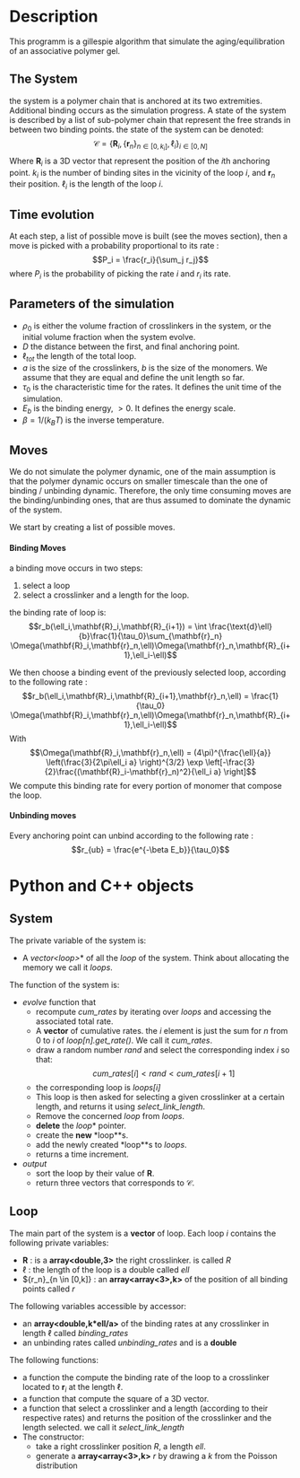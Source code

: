 # Description

This programm is a gillespie algorithm that simulate the aging/equilibration of an associative polymer gel.

## The System

the system is a polymer chain that is anchored at its two extremities. Additional binding occurs as the simulation progress. A state of the system is described by a list of sub-polymer chain that represent the free strands in between two binding points. the state of the system can be denoted:
$$ \mathcal{C} = \{ \mathbf{R}_i,\{ \mathbf{r}_n\}_{n \in [0,k_i]},\ell_i \}_{i \in [0,N]}$$
Where $\mathbf{R}_i$ is a 3D vector that represent the position of the $i$th anchoring point. $k_i$ is the number of binding sites in the vicinity of the loop $i$, and $\mathbf{r}_n$ their position. $\ell_i$ is the length of the loop $i$.
## Time evolution

At each step, a list of possible move is built (see the moves section), then a move is picked with a probability proportional to its rate :
$$P_i = \frac{r_i}{\sum_j r_j}$$
where $P_i$ is the probability of picking the rate $i$ and $r_i$ its rate.

## Parameters of the simulation
- $\rho_0$ is either the volume fraction of crosslinkers in the system, or the initial volume fraction when the system evolve.
- $D$ the distance between the first, and final anchoring point.
- $\ell_{tot}$ the length of the total loop.
- $a$ is the size of the crosslinkers, $b$ is the size of the monomers. We assume that they are equal and define the unit length so far.
- $\tau_0$ is the characteristic time for the rates. It defines the unit time of the simulation.
- $E_b$ is the binding energy, $>0$. It defines the energy scale.
- $\beta = 1/(k_B T)$ is the inverse temperature.

<!---
## initialization

We start with a single polymer chain bound at its two extremities. The initialization consist in subsequent binding of the chain until every fragment had a chance to bind. Here is the loop :
> - i=0
>    - Select the chain i  
>    - Compute the probability of the chain i to have a binding point according to the formula :  
>   - $$P_\text{binding} = V_\text{free} \rho_\text{stickers}$$  
>   - with $V_\text{free}$ the free volume occupied by the ellipse of the chain, and $\rho_\text{stickers}$ the density of sticker in the system (which is a free parameter).  
>   - draw a random number : RAND between 0 and 1.
>       - if RAND < $P_\text{binding}$ then the chain is splitted into two sub chains  
>       - if RAND > $P_\text{binding}$ the process stops for this sub-chain and the initialization continue for the next chain.

> - repeat the process for the two sub-chains, and the next chains  

The initialization stops when all the chains / sub-chains etc... answer False to any additional binding.
-->

## Moves

We do not simulate the polymer dynamic, one of the main assumption is that the polymer dynamic occurs on smaller timescale than the one of binding / unbinding dynamic. Therefore, the only time consuming moves are the binding/unbinding ones, that are thus assumed to dominate the dynamic of the system.

We start by creating a list of possible moves.

#### Binding Moves
a binding move occurs in two steps:
1. select a loop
2. select a crosslinker and  a length for the loop.

the binding rate of loop is:
$$r_b(\ell_i,\mathbf{R}_i,\mathbf{R}_{i+1}) = \int \frac{\text{d}\ell}{b}\frac{1}{\tau_0}\sum_{\mathbf{r}_n} \Omega(\mathbf{R}_i,\mathbf{r}_n,\ell)\Omega(\mathbf{r}_n,\mathbf{R}_{i+1},\ell_i-\ell)$$

We then choose a binding event of the previously selected loop, according to the following rate :
$$r_b(\ell_i,\mathbf{R}_i,\mathbf{R}_{i+1},\mathbf{r}_n,\ell) = \frac{1}{\tau_0} \Omega(\mathbf{R}_i,\mathbf{r}_n,\ell)\Omega(\mathbf{r}_n,\mathbf{R}_{i+1},\ell_i-\ell)$$
With
$$\Omega(\mathbf{R}_i,\mathbf{r}_n,\ell) = (4\pi)^{\frac{\ell}{a}} \left(\frac{3}{2\pi\ell_i a} \right)^{3/2} \exp \left[-\frac{3}{2}\frac{(\mathbf{R}_i-\mathbf{r}_n)^2}{\ell_i a} \right]$$
We compute this binding rate for every portion of monomer that compose the loop.

#### Unbinding moves
Every anchoring point can unbind according to the following rate :
$$r_{ub} = \frac{e^{-\beta E_b}}{\tau_0}$$

<!-- We choose a bond to unbind according to its unbinding rate :  
$$r_\text{unbind} = 1/\tau_0 e^{-\beta E_\text{bind}+\Delta S}$$
where $\Delta S$ is the difference of polymer entropy between the bound and unbound state, $E_\text{bind}$ is the binding energy, and $\beta$ the temperature.

#### Rebinding

We then re-do a similar re-binding chain of events similarly to the initialization step, but only with the bond affected by the unbinding event. Each rebinding event consist in drawing a random binding point coordinates : $\overrightarrow{r}$ and a random $\ell$ that corresponds of the length of the polymer after binding on the left-hand side.
-->
# Python and C++ objects

## System
The private variable of the system is:
- A **vector<loop*>** of all the *loop* of the system. Think about allocating the memory we call it *loops*.


The function of the system is:

- *evolve* function that
  - recompute *cum_rates* by iterating over *loops* and accessing the associated total rate.
  - A **vector<double>** of cumulative rates. the $i$ element is just the sum for $n$ from 0 to $i$ of *loop[n].get_rate()*. We call it *cum_rates*.
  - draw a random number *rand* and select the corresponding index $i$ so that:
  $$ cum\_rates[i]<rand<cum\_rates[i+1]$$
  - the corresponding loop is *loops[i]*
  - This loop is then asked for selecting a given crosslinker at a certain length, and returns it using *select_link_length*.
  - Remove the concerned *loop* from *loops*.
  - **delete** the *loop** pointer.
  - create the **new** *loop**s.
  - add the newly created *loop**s to *loops*.
  - returns a time increment.
- *output*
  - sort the loop by their value of $\mathbf{R}$.
  - return three vectors that corresponds to $\mathcal{C}$.

## Loop

The main part of the system is a **vector<loop>** of loop. Each loop $i$ contains the following private variables:
- $\mathbf{R}$ : is a **array<double,3>** the right crosslinker. is called *R*
- $\ell$ : the length of the loop is a double called *ell*
- $\{r_n\}_{n \in [0,k]} : an **array<array<3>,k>** of the position of all binding points called *r*

The following variables accessible by accessor:

- an **array<double,k*ell/a>** of the binding rates at any crosslinker in length $\ell$ called *binding_rates*
- an unbinding rates called *unbinding_rates* and is a **double**

The following functions:

- a function the compute the binding rate of the loop to a crosslinker located to $\mathbf{r}_i$ at the length $\ell$.
- a function that compute the square of a 3D vector.
- a function that select a crosslinker and a length (according to their respective rates) and returns the position of the crosslinker and the length selected. we call it *select_link_length*
- The constructor:
  - take a right crosslinker position *R*, a length *ell*.
  - generate a **array<array<3>,k>** *r* by drawing a $k$ from the Poisson distribution

